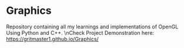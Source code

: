 # Graphics
Repository containing all my learnings and implementations of OpenGL Using Python and C++.
\nCheck Project Demonstration here: https://gritmaster1.github.io/Graphics/
